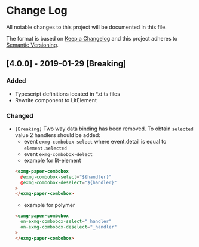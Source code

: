 # Change Log

All notable changes to this project will be documented in this file.

The format is based on [Keep a Changelog](http://keepachangelog.com/)
and this project adheres to [Semantic Versioning](http://semver.org/).

<!--
   PRs should document their user-visible changes (if any) in the
   Unreleased section, uncommenting the header as necessary.
-->
<!-- ### Added -->
<!-- ### Changed -->
<!-- ### Removed -->
<!-- ### Fixed -->

## [4.0.0] - 2019-01-29 [Breaking]
### Added
* Typescript definitions located in *.d.ts files
* Rewrite component to LitElement
### Changed
* `[Breaking]` Two way data binding has been removed. To obtain `selected` value 2 handlers should be added:
  * event `exmg-combobox-select` where event.detail is equal to `element.selected`
  * event `exmg-combobox-delect`
  * example for lit-element
  ```html
  <exmg-paper-combobox
    @exmg-combobox-select="${handler}"
    @exmg-combobox-deselect="${handler}"
  >
  </exmg-paper-combobox>
  ```
    * example for polymer
    ```html
    <exmg-paper-combobox
      on-exmg-combobox-select="_handler"
      on-exmg-combobox-deselect="_handler"
    >
    </exmg-paper-combobox>
    ```
